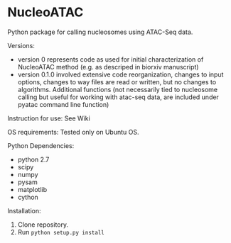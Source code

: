 # NucleoATAC
Python package for calling nucleosomes using ATAC-Seq data.

Versions:  

* version 0 represents code as used for initial characterization of NucleoATAC method 
(e.g. as descriped in biorxiv manuscript) 
* version 0.1.0 involved extensive code reorganization, changes to input options, 
changes to way files are read or written, but no changes to algorithms.  Additional 
functions (not necessarily tied to nucleosome calling but useful for working with atac-seq data,
 are included under pyatac command line function)


Instruction for use:
See Wiki

OS requirements:
Tested only on Ubuntu OS.

Python Dependencies:

* python 2.7
* scipy
* numpy
* pysam
* matplotlib
* cython

Installation:

1. Clone repository.
2. Run `python setup.py install` 




